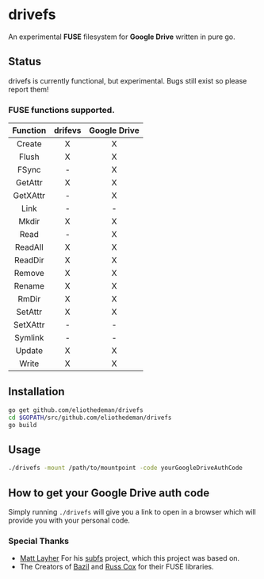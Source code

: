 drivefs
=======

An experimental **FUSE** filesystem for **Google Drive** written in pure go.
## Status
drivefs is currently functional, but experimental. Bugs still exist so please report them!

### FUSE functions supported.
|Function|drifevs|Google Drive|
|:-:|:-:|:-:|
|Create|X|X|
|Flush|X|X|
|FSync|-|X|
|GetAttr|X|X|
|GetXAttr|-|X|
|Link|-|-|
|Mkdir|X|X|
|Read|-|X|
|ReadAll|X|X|
|ReadDir|X|X|
|Remove|X|X|
|Rename|X|X|
|RmDir|X|X|
|SetAttr|X|X|
|SetXAttr|-|-|
|Symlink|-|-|
|Update|X|X|
|Write|X|X|


## Installation

```bash
go get github.com/eliothedeman/drivefs
cd $GOPATH/src/github.com/eliothedeman/drivefs
go build
```

## Usage
```bash
./drivefs -mount /path/to/mountpoint -code yourGoogleDriveAuthCode
```

## How to get your Google Drive auth code

Simply running ``./drivefs`` will give you a link to open in a browser which will provide you with your personal code.


### Special Thanks
* [Matt Layher](https://github.com/mdlayher) For his [subfs](https://github.com/mdlayher/subfs) project, which this project was based on.
* The Creators of [Bazil](http://bazil.org) and [Russ Cox](http://swtch.com/~rsc/) for their FUSE libraries. 